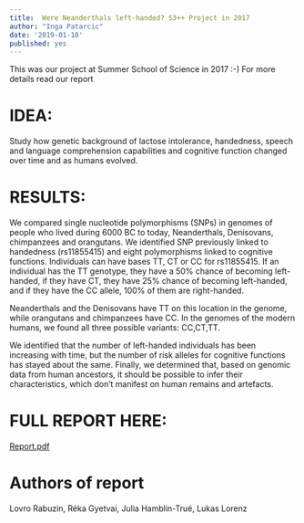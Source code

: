 ```yaml
---
title:  Were Neanderthals left-handed? S3++ Project in 2017 
author: "Inga Patarcic"
date: '2019-01-10'
published: yes
---
```



This was our project at Summer School of Science in 2017 :-)
For more details read our report

# IDEA:

Study how genetic background of lactose intolerance, handedness, speech and language comprehension capabilities and cognitive function changed over time and as humans evolved.


# RESULTS:
We compared single nucleotide polymorphisms (SNPs) in genomes of people who lived during 6000 BC to today, Neanderthals, Denisovans, chimpanzees and orangutans. We identified SNP previously linked to handedness (rs11855415) and eight polymorphisms linked to cognitive functions. Individuals can have bases TT, CT or CC for rs11855415. If an individual has the TT genotype, they have a 50% chance of
becoming left-handed, if they have CT, they have 25% chance of becoming left-handed, and if they have the CC allele, 100% of them are right-handed. 

Neanderthals and the Denisovans have TT on this location in the genome, while orangutans and chimpanzees have CC. In the genomes of the modern humans, we found all three possible variants: CC,CT,TT.


We identified that the number of left-handed individuals has been increasing with time, but the number of risk alleles for cognitive functions has stayed about the same. Finally, we determined that, based on genomic data from human ancestors, it should be possible to infer their characteristics, which don’t manifest on human remains and artefacts.


# FULL REPORT HERE: 
[Report.pdf](https://drustvo-evo.hr/s3/files/webreports/2017/Inga_report.pdf)


# Authors of report
Lovro Rabuzin, Réka Gyetvai, Julia Hamblin-Trué, Lukas Lorenz

